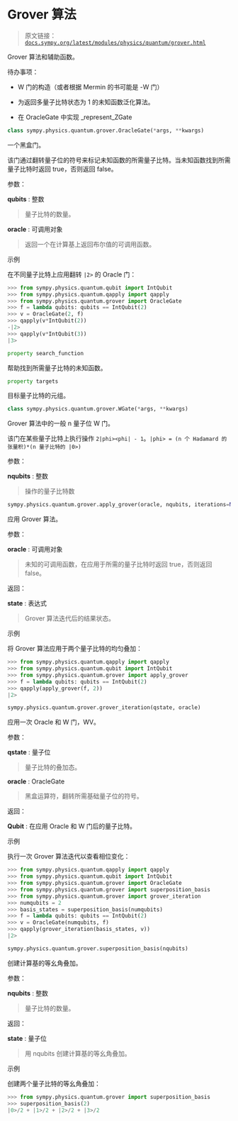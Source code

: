 # Grover 算法

> 原文链接：[`docs.sympy.org/latest/modules/physics/quantum/grover.html`](https://docs.sympy.org/latest/modules/physics/quantum/grover.html)

Grover 算法和辅助函数。

待办事项：

+   W 门的构造（或者根据 Mermin 的书可能是 -W 门）

+   为返回多量子比特状态为 1 的未知函数泛化算法。

+   在 OracleGate 中实现 _represent_ZGate

```py
class sympy.physics.quantum.grover.OracleGate(*args, **kwargs)
```

一个黑盒门。

该门通过翻转量子位的符号来标记未知函数的所需量子比特。当未知函数找到所需量子比特时返回 true，否则返回 false。

参数：

**qubits** : 整数

> 量子比特的数量。

**oracle** : 可调用对象

> 返回一个在计算基上返回布尔值的可调用函数。

示例

在不同量子比特上应用翻转 `|2>` 的 Oracle 门：

```py
>>> from sympy.physics.quantum.qubit import IntQubit
>>> from sympy.physics.quantum.qapply import qapply
>>> from sympy.physics.quantum.grover import OracleGate
>>> f = lambda qubits: qubits == IntQubit(2)
>>> v = OracleGate(2, f)
>>> qapply(v*IntQubit(2))
-|2>
>>> qapply(v*IntQubit(3))
|3> 
```

```py
property search_function
```

帮助找到所需量子比特的未知函数。

```py
property targets
```

目标量子比特的元组。

```py
class sympy.physics.quantum.grover.WGate(*args, **kwargs)
```

Grover 算法中的一般 n 量子位 W 门。

该门在某些量子比特上执行操作 `2|phi><phi| - 1`。`|phi> = (n 个 Hadamard 的张量积)*(n 量子比特的 |0>)`

参数：

**nqubits** : 整数

> 操作的量子比特数

```py
sympy.physics.quantum.grover.apply_grover(oracle, nqubits, iterations=None)
```

应用 Grover 算法。

参数：

**oracle** : 可调用对象

> 未知的可调用函数，在应用于所需的量子比特时返回 true，否则返回 false。

返回：

**state** : 表达式

> Grover 算法迭代后的结果状态。

示例

将 Grover 算法应用于两个量子比特的均匀叠加：

```py
>>> from sympy.physics.quantum.qapply import qapply
>>> from sympy.physics.quantum.qubit import IntQubit
>>> from sympy.physics.quantum.grover import apply_grover
>>> f = lambda qubits: qubits == IntQubit(2)
>>> qapply(apply_grover(f, 2))
|2> 
```

```py
sympy.physics.quantum.grover.grover_iteration(qstate, oracle)
```

应用一次 Oracle 和 W 门，WV。

参数：

**qstate** : 量子位

> 量子比特的叠加态。

**oracle** : OracleGate

> 黑盒运算符，翻转所需基础量子位的符号。

返回：

**Qubit** : 在应用 Oracle 和 W 门后的量子比特。

示例

执行一次 Grover 算法迭代以查看相位变化：

```py
>>> from sympy.physics.quantum.qapply import qapply
>>> from sympy.physics.quantum.qubit import IntQubit
>>> from sympy.physics.quantum.grover import OracleGate
>>> from sympy.physics.quantum.grover import superposition_basis
>>> from sympy.physics.quantum.grover import grover_iteration
>>> numqubits = 2
>>> basis_states = superposition_basis(numqubits)
>>> f = lambda qubits: qubits == IntQubit(2)
>>> v = OracleGate(numqubits, f)
>>> qapply(grover_iteration(basis_states, v))
|2> 
```

```py
sympy.physics.quantum.grover.superposition_basis(nqubits)
```

创建计算基的等幺角叠加。

参数：

**nqubits** : 整数

> 量子比特的数量。

返回：

**state** : 量子位

> 用 nqubits 创建计算基的等幺角叠加。

示例

创建两个量子比特的等幺角叠加：

```py
>>> from sympy.physics.quantum.grover import superposition_basis
>>> superposition_basis(2)
|0>/2 + |1>/2 + |2>/2 + |3>/2 
```
